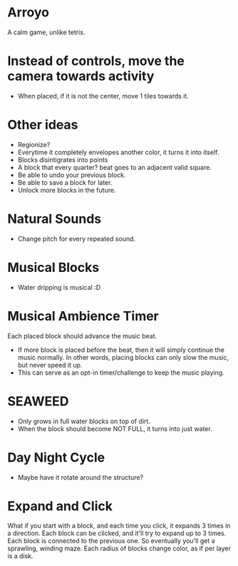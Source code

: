 # Arroyo
A calm game, unlike tetris.

# Instead of controls, move the camera towards activity
- When placed, if it is not the center, move 1 tiles towards it.

# Other ideas
- Regionize?
- Everytime it completely envelopes another color, it turns it into itself.
- Blocks disintigrates into points
- A block that every quarter? beat goes to an adjacent valid square.
- Be able to undo your previous block.
- Be able to save a block for later.
- Unlock more blocks in the future.

# Natural Sounds
- Change pitch for every repeated sound.

# Musical Blocks
- Water dripping is musical :D

# Musical Ambience Timer
Each placed block should advance the music beat.
- If more block is placed before the beat, then it will simply continue the music normally. In other words, placing blocks can only slow the music, but never speed it up.
- This can serve as an opt-in timer/challenge to keep the music playing.

# SEAWEED
- Only grows in full water blocks on top of dirt.
- When the block should become NOT FULL, it turns into just water.

# Day Night Cycle
- Maybe have it rotate around the structure?

# Expand and Click
What if you start with a block, and each time you click, it expands 3 times in a direction. Each block can be clicked, and it'll try to expand up to 3 times. Each block is connected to the previous one. So eventually you'll get a sprawling, winding maze. Each radius of blocks change color, as if per layer is a disk.
